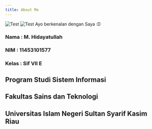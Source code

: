 ```yaml
---
title: About Me
---
```

![Test](/emerald/saya.png "Test")
<img src="/emerald/saya.png" alt="Test" title="Test" />
Ayo berkenalan dengan Saya :D

### Nama : M. Hidayatullah
### NIM : 11453101577
### Kelas : Sif VII E

## Program Studi Sistem Informasi
## Fakultas Sains dan Teknologi
## Universitas Islam Negeri Sultan Syarif Kasim Riau
